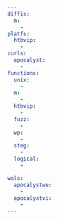 ```yaml
---
diffis:
  m:
    -
platfs:
  htbvip:
    -
curls:
  apocalyst:
    -
functions:
  unix:
    -
  m:
    -
  htbvip:
    -
  fuzz:
    -
  wp:
    -
  steg:
    -
  logical:
    -

wals:
  apocalystwu:
    -
  apocalystvi:
    -
---
```

